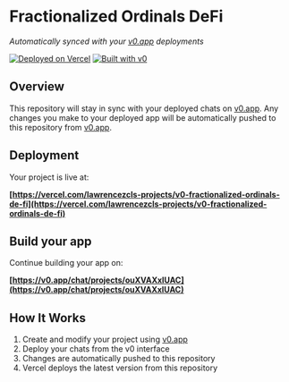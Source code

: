 # Fractionalized Ordinals DeFi

*Automatically synced with your [v0.app](https://v0.app) deployments*

[![Deployed on Vercel](https://img.shields.io/badge/Deployed%20on-Vercel-black?style=for-the-badge&logo=vercel)](https://vercel.com/lawrencezcls-projects/v0-fractionalized-ordinals-de-fi)
[![Built with v0](https://img.shields.io/badge/Built%20with-v0.app-black?style=for-the-badge)](https://v0.app/chat/projects/ouXVAXxIUAC)

## Overview

This repository will stay in sync with your deployed chats on [v0.app](https://v0.app).
Any changes you make to your deployed app will be automatically pushed to this repository from [v0.app](https://v0.app).

## Deployment

Your project is live at:

**[https://vercel.com/lawrencezcls-projects/v0-fractionalized-ordinals-de-fi](https://vercel.com/lawrencezcls-projects/v0-fractionalized-ordinals-de-fi)**

## Build your app

Continue building your app on:

**[https://v0.app/chat/projects/ouXVAXxIUAC](https://v0.app/chat/projects/ouXVAXxIUAC)**

## How It Works

1. Create and modify your project using [v0.app](https://v0.app)
2. Deploy your chats from the v0 interface
3. Changes are automatically pushed to this repository
4. Vercel deploys the latest version from this repository
